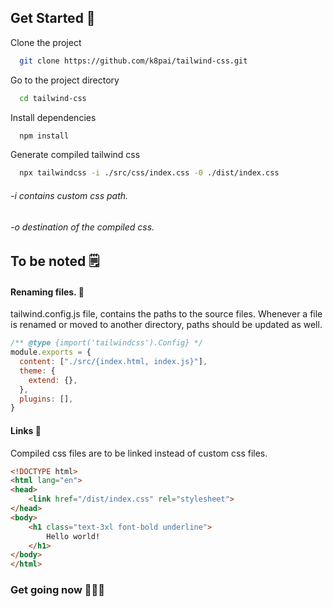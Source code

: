 
## Get Started 🚀

Clone the project

```bash
  git clone https://github.com/k8pai/tailwind-css.git
```

Go to the project directory

```bash
  cd tailwind-css
```

Install dependencies

```bash
  npm install
```

Generate compiled tailwind css

```bash
  npx tailwindcss -i ./src/css/index.css -0 ./dist/index.css
```

 ###### -i contains custom css path.
 ###### -o destination of the compiled css.

## To be noted 🗒️

#### Renaming files. 🔗

tailwind.config.js file, contains the paths to the source files.
Whenever a file is renamed or moved to another directory, paths should be updated as well.

```javascript
/** @type {import('tailwindcss').Config} */
module.exports = {
  content: ["./src/{index.html, index.js}"],
  theme: {
    extend: {},
  },
  plugins: [],
}
```

#### Links 🔗

Compiled css files are to be linked instead of custom css files.

```html
<!DOCTYPE html>
<html lang="en">
<head>
    <link href="/dist/index.css" rel="stylesheet">
</head>
<body>
    <h1 class="text-3xl font-bold underline">
        Hello world!
    </h1>
</body>
</html>
```

### Get going now 🧑🏻‍💻
